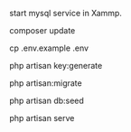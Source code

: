 start mysql service in Xammp.

composer update

cp .env.example .env

php artisan key:generate

php artisan:migrate

php artisan db:seed

php artisan serve
